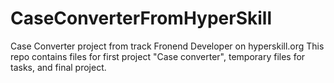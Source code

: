 # CaseConverterFromHyperSkill
 Case Converter project from track Fronend Developer on hyperskill.org 
This repo contains files for first project "Case converter", temporary files for tasks, and final project.